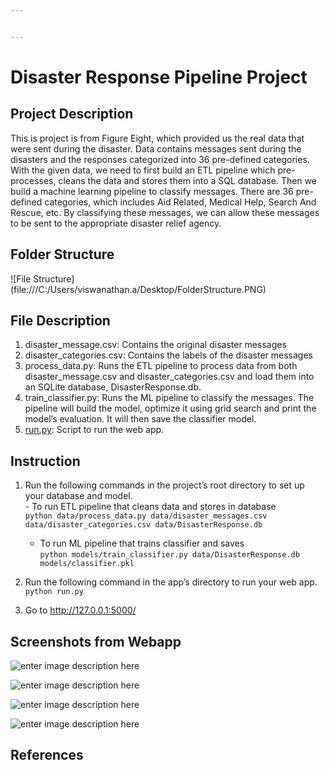 ```yaml
---


---
```


<h1 id="disaster-response-pipeline-project">Disaster Response Pipeline Project</h1>
<h2 id="project-description">Project Description</h2>
<p>This is project is from Figure Eight, which provided us the real data that were sent during the disaster. Data contains messages sent during the disasters and the responses categorized into 36 pre-defined categories. With the given data, we need to first build an ETL pipeline which pre-processes, cleans the data and stores them into a SQL database. Then we build a machine learning pipeline to classify messages. There are 36 pre-defined categories, which includes Aid Related, Medical Help, Search And Rescue, etc. By classifying these messages, we can allow these messages to be sent to the appropriate disaster relief agency.</p>
<h2 id="folder-structure">Folder Structure</h2>
<p>![File Structure](file:///C:/Users/viswanathan.a/Desktop/FolderStructure.PNG)</p>
<h2 id="file-description">File Description</h2>
<ol>
<li>disaster_message.csv: Contains the original disaster messages</li>
<li>disaster_categories.csv: Contains the labels of the disaster messages</li>
<li>process_data.py: Runs the ETL pipeline to process data from both disaster_message.csv and disaster_categories.csv and load them into an SQLite database, DisasterResponse.db.</li>
<li>train_classifier.py: Runs the ML pipeline to classify the messages. The pipeline will build the model, optimize it using grid search and print the model’s evaluation. It will then save the classifier model.</li>
<li><a href="http://run.py">run.py</a>: Script to run the web app.</li>
</ol>
<h2 id="instruction">Instruction</h2>
<ol>
<li>
<p>Run the following commands in the project’s root directory to set up your database and model.<br>
- To run ETL pipeline that cleans data and stores in database<br>
<code>python data/process_data.py data/disaster_messages.csv data/disaster_categories.csv data/DisasterResponse.db</code></p>
<ul>
<li>To run ML pipeline that trains classifier and saves<br>
<code>python models/train_classifier.py data/DisasterResponse.db models/classifier.pkl</code></li>
</ul>
</li>
<li>
<p>Run the following command in the app’s directory to run your web app.<br>
<code>python run.py</code></p>
</li>
<li>
<p>Go to <a href="http://127.0.0.1:5000/">http://127.0.0.1:5000/</a></p>
</li>
</ol>
<h2 id="screenshots-from-webapp">Screenshots from Webapp</h2>
<p><img alt="enter image description here" src="C:%5CWork%5CLearnings%5COnline%20Courses%5CData%20Scientist%20Nano%20Degree%20Program%5CData%20Engineering%5Cresults%5Cnewplot%20%281%29.png"></p>
<p><img alt="enter image description here" src="C:%5CWork%5CLearnings%5COnline%20Courses%5CData%20Scientist%20Nano%20Degree%20Program%5CData%20Engineering%5Cresults%5Cnewplot%20%282%29.png"></p>
<p><img alt="enter image description here" src="C:%5CWork%5CLearnings%5COnline%20Courses%5CData%20Scientist%20Nano%20Degree%20Program%5CData%20Engineering%5Cresults%5Cnewplot%20%283%29.png"></p>
<p><img alt="enter image description here" src="C:%5CWork%5CLearnings%5COnline%20Courses%5CData%20Scientist%20Nano%20Degree%20Program%5CData%20Engineering%5Cresults%5CWebapp-Screenshot.PNG"></p>
<h2 id="references">References</h2>

